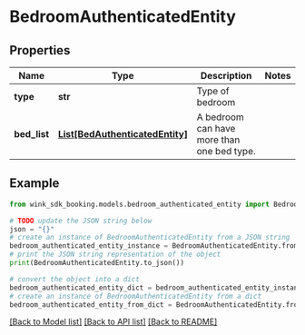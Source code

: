 # BedroomAuthenticatedEntity


## Properties

Name | Type | Description | Notes
------------ | ------------- | ------------- | -------------
**type** | **str** | Type of bedroom | 
**bed_list** | [**List[BedAuthenticatedEntity]**](BedAuthenticatedEntity.md) | A bedroom can have more than one bed type. | 

## Example

```python
from wink_sdk_booking.models.bedroom_authenticated_entity import BedroomAuthenticatedEntity

# TODO update the JSON string below
json = "{}"
# create an instance of BedroomAuthenticatedEntity from a JSON string
bedroom_authenticated_entity_instance = BedroomAuthenticatedEntity.from_json(json)
# print the JSON string representation of the object
print(BedroomAuthenticatedEntity.to_json())

# convert the object into a dict
bedroom_authenticated_entity_dict = bedroom_authenticated_entity_instance.to_dict()
# create an instance of BedroomAuthenticatedEntity from a dict
bedroom_authenticated_entity_from_dict = BedroomAuthenticatedEntity.from_dict(bedroom_authenticated_entity_dict)
```
[[Back to Model list]](../README.md#documentation-for-models) [[Back to API list]](../README.md#documentation-for-api-endpoints) [[Back to README]](../README.md)


